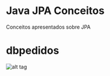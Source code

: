 # Java JPA Conceitos

Conceitos apresentados sobre JPA

# dbpedidos

![alt tag](https://raw.githubusercontent.com/hstrada/java-jpa-conceitos/master/imagens/jpa-conceitos.JPG)

